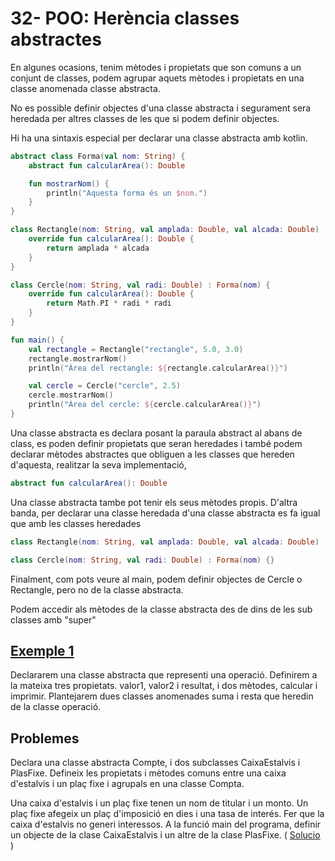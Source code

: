 # 32- POO: Herència classes abstractes

En algunes ocasions, tenim mètodes i propietats que son comuns a un conjunt de classes, podem agrupar aquets mètodes i propietats en una classe anomenada classe abstracta.

No es possible definir objectes d'una classe abstracta i segurament sera heredada per altres classes de les que si podem  definir objectes.

Hi ha una sintaxis especial per declarar una classe abstracta amb kotlin.

```kotlin
abstract class Forma(val nom: String) {
    abstract fun calcularArea(): Double

    fun mostrarNom() {
        println("Aquesta forma és un $nom.")
    }
}

class Rectangle(nom: String, val amplada: Double, val alcada: Double) : Forma(nom) {
    override fun calcularArea(): Double {
        return amplada * alcada
    }
}

class Cercle(nom: String, val radi: Double) : Forma(nom) {
    override fun calcularArea(): Double {
        return Math.PI * radi * radi
    }
}

fun main() {
    val rectangle = Rectangle("rectangle", 5.0, 3.0)
    rectangle.mostrarNom()
    println("Àrea del rectangle: ${rectangle.calcularArea()}")

    val cercle = Cercle("cercle", 2.5)
    cercle.mostrarNom()
    println("Àrea del cercle: ${cercle.calcularArea()}")
}
```

Una classe abstracta es declara posant la paraula abstract al abans de class, es poden definir propietats que seran heredades i també podem declarar mètodes abstractes que obliguen a les classes que hereden d'aquesta,  realitzar la seva implementació, 

```kotlin
abstract fun calcularArea(): Double
```

Una classe abstracta tambe pot tenir els seus mètodes propis. D'altra banda, per declarar una classe heredada d'una classe abstracta es fa igual que amb les classes heredades

```kotlin
class Rectangle(nom: String, val amplada: Double, val alcada: Double) : Forma(nom) {}

class Cercle(nom: String, val radi: Double) : Forma(nom) {}
```

Finalment, com pots veure al main, podem definir objectes de Cercle o Rectangle, pero no de la classe abstracta.

Podem accedir als mètodes de la classe abstracta des de dins de les sub classes amb "super"

## [Exemple 1](https://github.com/marcmoiagese/curskotlin/blob/master/32-POO-Herencia_classes_abstractes/Exemple1/src/main/kotlin/Main.kt)

Declararem una classe abstracta que representi una operació. Definirem a la mateixa tres propietats. valor1, valor2 i resultat, i dos mètodes, calcular i imprimir.
Plantejarem dues classes anomenades suma i resta que heredin de la classe operació.

## Problemes

Declara una classe abstracta Compte, i dos subclasses CaixaEstalvis i PlasFixe. Defineix les propietats i mètodes comuns entre una caixa d'estalvis i un plaç fixe i agrupals en una classe Compta.

Una caixa d'estalvis i un plaç fixe tenen un nom de titular i un monto. Un plaç fixe afegeix un plaç d'imposició en dies i una tasa de interés. Fer que la caixa d'estalvis no generi interessos.
A la funció main del programa, definir un objecte de la clase CaixaEstalvis i un altre de la clase PlasFixe. ( [Solucio]() )
